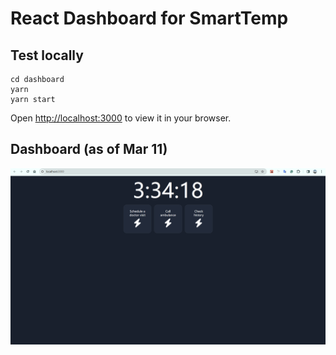 # React Dashboard for SmartTemp
## Test locally
```
cd dashboard
yarn
yarn start
```
Open [http://localhost:3000](http://localhost:3000) to view it in your browser.


## Dashboard (as of Mar 11)
![screen](./screen-0311.png)